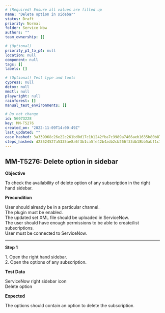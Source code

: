 ```yaml
---
# (Required) Ensure all values are filled up
name: "Delete option in sidebar"
status: Draft
priority: Normal
folder: Service Now
authors: ""
team_ownership: []

# (Optional)
priority_p1_to_p4: null
location: null
component: null
tags: []
labels: []

# (Optional) Test type and tools
cypress: null
detox: null
mmctl: null
playwright: null
rainforest: []
manual_test_environments: []

# Do not change
id: 56073228
key: MM-T5276
created_on: "2022-11-09T14:00:49Z"
last_updated: ""
case_hashed: 3a339968c26e22c261bd0d17c1b1242fba7c9989a7466aeb1635b80b87f6a2b547d8377500eb26a2c09e3d98a923e422
steps_hashed: d23524527a5335ae8a6f3b1ca5fe42b4adb2cb266f33db18bb5abf1c1b55ac67b86ff0e144178497aae84b7063638339
---
```


<!-- (Auto-generated) Based on frontmatter's "key" and "name" -->

## MM-T5276: Delete option in sidebar

**Objective**

To check the availability of delete option of any subscription in the right hand sidebar.

**Precondition**

User should already be in a particular channel.\
The plugin must be enabled.\
The updated set XML file should be uploaded in ServiceNow.\
The user should have enough permissions to be able to create/list subscriptions.\
User must be connected to ServiceNow.

---

**Step 1**

1\. Open the right hand sidebar.\
2\. Open the options of any subscription.

**Test Data**

ServiceNow right sidebar icon\
Delete option

**Expected**

The options should contain an option to delete the subscription.
